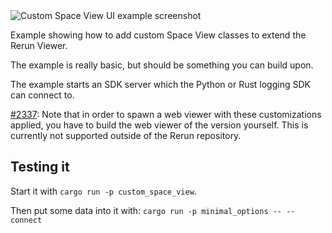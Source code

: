 <!--[metadata]
title = "Custom Space View UI"
thumbnail = "https://static.rerun.io/custom_space_view/e05a073d64003645b6af6de91b068c2f646c1b8a/480w.jpeg"
thumbnail_dimensions = [480, 343]
-->


<picture>
  <source media="(max-width: 480px)" srcset="https://static.rerun.io/api_demo/e05a073d64003645b6af6de91b068c2f646c1b8a/480w.jpeg">
  <source media="(max-width: 768px)" srcset="https://static.rerun.io/api_demo/e05a073d64003645b6af6de91b068c2f646c1b8a/768w.jpeg">
  <source media="(max-width: 1024px)" srcset="https://static.rerun.io/api_demo/e05a073d64003645b6af6de91b068c2f646c1b8a/1024w.jpeg">
  <source media="(max-width: 1200px)" srcset="https://static.rerun.io/api_demo/e05a073d64003645b6af6de91b068c2f646c1b8a/1200w.jpeg">
  <img src="https://static.rerun.io/api_demo/e05a073d64003645b6af6de91b068c2f646c1b8a/full.jpeg" alt="Custom Space View UI example screenshot">
</picture>

Example showing how to add custom Space View classes to extend the Rerun Viewer.

The example is really basic, but should be something you can build upon.

The example starts an SDK server which the Python or Rust logging SDK can connect to.


[#2337](https://github.com/rerun-io/rerun/issues/2337): Note that in order to spawn a web viewer with these customizations applied,
you have to build the web viewer of the version yourself.
This is currently not supported outside of the Rerun repository.

## Testing it
Start it with `cargo run -p custom_space_view`.

Then put some data into it with: `cargo run -p minimal_options -- --connect`
